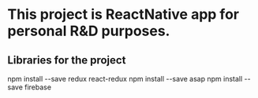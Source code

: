 # This project is ReactNative app for personal R&D purposes.

## Libraries for the project
npm install --save redux react-redux
npm install --save asap
npm install --save firebase
